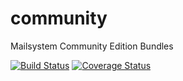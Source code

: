 # community
Mailsystem Community Edition Bundles

[![Build Status](https://travis-ci.org/mailsystem/community.svg?branch=master)](https://travis-ci.org/mailsystem/community)
[![Coverage Status](https://coveralls.io/repos/mailsystem/community/badge.svg)](https://coveralls.io/r/mailsystem/community)
